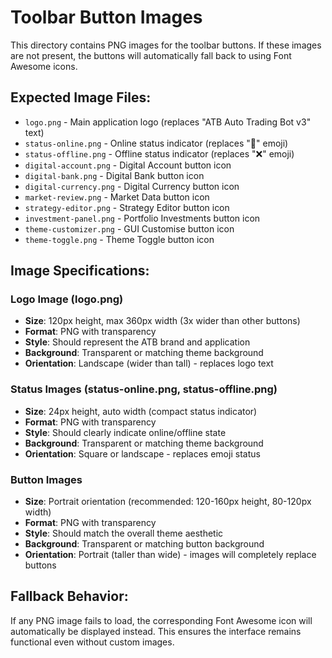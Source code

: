 # Toolbar Button Images

This directory contains PNG images for the toolbar buttons. If these images are not present, the buttons will automatically fall back to using Font Awesome icons.

## Expected Image Files:

- `logo.png` - Main application logo (replaces "ATB Auto Trading Bot v3" text)
- `status-online.png` - Online status indicator (replaces "💚" emoji)
- `status-offline.png` - Offline status indicator (replaces "❌" emoji)
- `digital-account.png` - Digital Account button icon
- `digital-bank.png` - Digital Bank button icon  
- `digital-currency.png` - Digital Currency button icon
- `market-review.png` - Market Data button icon
- `strategy-editor.png` - Strategy Editor button icon
- `investment-panel.png` - Portfolio Investments button icon
- `theme-customizer.png` - GUI Customise button icon
- `theme-toggle.png` - Theme Toggle button icon

## Image Specifications:

### Logo Image (logo.png)
- **Size**: 120px height, max 360px width (3x wider than other buttons)
- **Format**: PNG with transparency
- **Style**: Should represent the ATB brand and application
- **Background**: Transparent or matching theme background
- **Orientation**: Landscape (wider than tall) - replaces logo text

### Status Images (status-online.png, status-offline.png)
- **Size**: 24px height, auto width (compact status indicator)
- **Format**: PNG with transparency
- **Style**: Should clearly indicate online/offline state
- **Background**: Transparent or matching theme background
- **Orientation**: Square or landscape - replaces emoji status

### Button Images
- **Size**: Portrait orientation (recommended: 120-160px height, 80-120px width)
- **Format**: PNG with transparency
- **Style**: Should match the overall theme aesthetic
- **Background**: Transparent or matching button background
- **Orientation**: Portrait (taller than wide) - images will completely replace buttons

## Fallback Behavior:

If any PNG image fails to load, the corresponding Font Awesome icon will automatically be displayed instead. This ensures the interface remains functional even without custom images.
